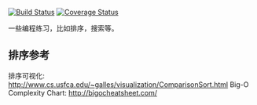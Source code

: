 [![Build Status](https://travis-ci.org/gtt116/practice.png?branch=master)](https://travis-ci.org/gtt116/practice)
[![Coverage Status](https://coveralls.io/repos/github/gtt116/practice/badge.png?branch=master)](https://coveralls.io/github/gtt116/practice?branch=master)

一些编程练习，比如排序，搜索等。

## 排序参考

排序可视化: http://www.cs.usfca.edu/~galles/visualization/ComparisonSort.html
Big-O Complexity Chart: http://bigocheatsheet.com/
